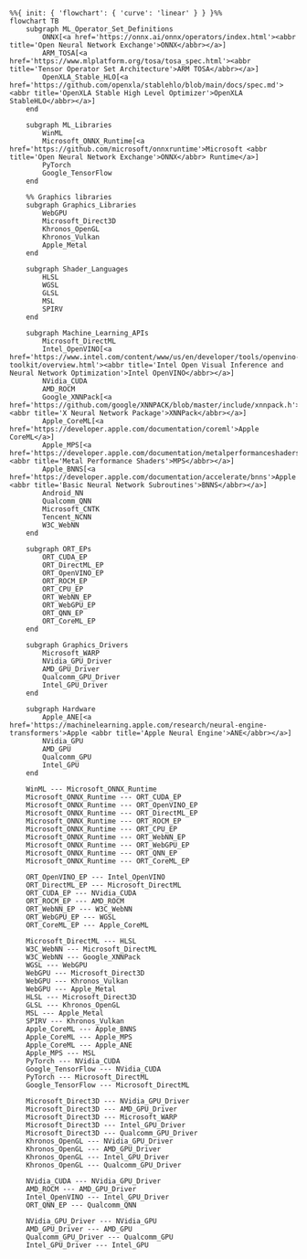 ```mermaid
%%{ init: { 'flowchart': { 'curve': 'linear' } } }%%
flowchart TB
    subgraph ML_Operator_Set_Definitions
        ONNX[<a href='https://onnx.ai/onnx/operators/index.html'><abbr title='Open Neural Network Exchange'>ONNX</abbr></a>]
        ARM_TOSA[<a href='https://www.mlplatform.org/tosa/tosa_spec.html'><abbr title='Tensor Operator Set Architecture'>ARM TOSA</abbr></a>]
        OpenXLA_Stable_HLO[<a href='https://github.com/openxla/stablehlo/blob/main/docs/spec.md'><abbr title='OpenXLA Stable High Level Optimizer'>OpenXLA StableHLO</abbr></a>]
    end

    subgraph ML_Libraries
        WinML
        Microsoft_ONNX_Runtime[<a href='https://github.com/microsoft/onnxruntime'>Microsoft <abbr title='Open Neural Network Exchange'>ONNX</abbr> Runtime</a>]
        PyTorch
        Google_TensorFlow
    end

    %% Graphics libraries
    subgraph Graphics_Libraries
        WebGPU
        Microsoft_Direct3D
        Khronos_OpenGL
        Khronos_Vulkan
        Apple_Metal
    end

    subgraph Shader_Languages
        HLSL
        WGSL
        GLSL
        MSL
        SPIRV
    end

    subgraph Machine_Learning_APIs
        Microsoft_DirectML
        Intel_OpenVINO[<a href='https://www.intel.com/content/www/us/en/developer/tools/openvino-toolkit/overview.html'><abbr title='Intel Open Visual Inference and Neural Network Optimization'>Intel OpenVINO</abbr></a>]
        NVidia_CUDA
        AMD_ROCM
        Google_XNNPack[<a href='https://github.com/google/XNNPACK/blob/master/include/xnnpack.h'>Google <abbr title='X Neural Network Package'>XNNPack</abbr></a>]
        Apple_CoreML[<a href='https://developer.apple.com/documentation/coreml'>Apple CoreML</a>]
        Apple_MPS[<a href='https://developer.apple.com/documentation/metalperformanceshadersgraph/mpsgraph'>Apple <abbr title='Metal Performance Shaders'>MPS</abbr></a>]
        Apple_BNNS[<a href='https://developer.apple.com/documentation/accelerate/bnns'>Apple <abbr title='Basic Neural Network Subroutines'>BNNS</abbr></a>]
        Android_NN
        Qualcomm_QNN
        Microsoft_CNTK
        Tencent_NCNN
        W3C_WebNN
    end

    subgraph ORT_EPs
        ORT_CUDA_EP
        ORT_DirectML_EP
        ORT_OpenVINO_EP
        ORT_ROCM_EP
        ORT_CPU_EP
        ORT_WebNN_EP
        ORT_WebGPU_EP
        ORT_QNN_EP
        ORT_CoreML_EP
    end

    subgraph Graphics_Drivers
        Microsoft_WARP
        NVidia_GPU_Driver
        AMD_GPU_Driver
        Qualcomm_GPU_Driver
        Intel_GPU_Driver
    end

    subgraph Hardware
        Apple_ANE[<a href='https://machinelearning.apple.com/research/neural-engine-transformers'>Apple <abbr title='Apple Neural Engine'>ANE</abbr></a>]
        NVidia_GPU
        AMD_GPU
        Qualcomm_GPU
        Intel_GPU
    end

    WinML --- Microsoft_ONNX_Runtime
    Microsoft_ONNX_Runtime --- ORT_CUDA_EP
    Microsoft_ONNX_Runtime --- ORT_OpenVINO_EP
    Microsoft_ONNX_Runtime --- ORT_DirectML_EP
    Microsoft_ONNX_Runtime --- ORT_ROCM_EP
    Microsoft_ONNX_Runtime --- ORT_CPU_EP
    Microsoft_ONNX_Runtime --- ORT_WebNN_EP
    Microsoft_ONNX_Runtime --- ORT_WebGPU_EP
    Microsoft_ONNX_Runtime --- ORT_QNN_EP
    Microsoft_ONNX_Runtime --- ORT_CoreML_EP

    ORT_OpenVINO_EP --- Intel_OpenVINO
    ORT_DirectML_EP --- Microsoft_DirectML
    ORT_CUDA_EP --- NVidia_CUDA
    ORT_ROCM_EP --- AMD_ROCM
    ORT_WebNN_EP --- W3C_WebNN
    ORT_WebGPU_EP --- WGSL
    ORT_CoreML_EP --- Apple_CoreML

    Microsoft_DirectML --- HLSL
    W3C_WebNN --- Microsoft_DirectML
    W3C_WebNN --- Google_XNNPack
    WGSL --- WebGPU
    WebGPU --- Microsoft_Direct3D
    WebGPU --- Khronos_Vulkan
    WebGPU --- Apple_Metal
    HLSL --- Microsoft_Direct3D
    GLSL --- Khronos_OpenGL
    MSL --- Apple_Metal
    SPIRV --- Khronos_Vulkan
    Apple_CoreML --- Apple_BNNS
    Apple_CoreML --- Apple_MPS
    Apple_CoreML --- Apple_ANE
    Apple_MPS --- MSL
    PyTorch --- NVidia_CUDA
    Google_TensorFlow --- NVidia_CUDA
    PyTorch --- Microsoft_DirectML
    Google_TensorFlow --- Microsoft_DirectML

    Microsoft_Direct3D --- NVidia_GPU_Driver
    Microsoft_Direct3D --- AMD_GPU_Driver
    Microsoft_Direct3D --- Microsoft_WARP
    Microsoft_Direct3D --- Intel_GPU_Driver
    Microsoft_Direct3D --- Qualcomm_GPU_Driver
    Khronos_OpenGL --- NVidia_GPU_Driver
    Khronos_OpenGL --- AMD_GPU_Driver
    Khronos_OpenGL --- Intel_GPU_Driver
    Khronos_OpenGL --- Qualcomm_GPU_Driver

    NVidia_CUDA --- NVidia_GPU_Driver
    AMD_ROCM --- AMD_GPU_Driver
    Intel_OpenVINO --- Intel_GPU_Driver
    ORT_QNN_EP --- Qualcomm_QNN

    NVidia_GPU_Driver --- NVidia_GPU
    AMD_GPU_Driver --- AMD_GPU
    Qualcomm_GPU_Driver --- Qualcomm_GPU
    Intel_GPU_Driver --- Intel_GPU
```

<!--
TODO: Figure out how to add links to Mermaid diagram.

- Apple Model Intermediate Language Model Intermediate Language
- Apple ANE extra link https://github.com/hollance/neural-engine
- Google TPU Tensor Processing Unit https://en.wikipedia.org/wiki/Tensor_Processing_Unit
- ONNX https://github.com/onnx/onnx/blob/main/docs/Operators.md#Sqrt

TODO: Integrate all/some of these into diagram...

- TVM
- Halide
- XLA
- MLIR
- PyTorch https://pytorch.org/docs/stable/generated/torch.sqrt.html
- TensorFlow https://www.tensorflow.org/api_docs/python/tf/math/sqrt
- ONNX Runtime https://onnxruntime.ai/
- DirectML https://learn.microsoft.com/en-us/windows/ai/directml/dml-intro https://learn.microsoft.com/en-us/windows/win32/api/directml/ns-directml-dml_element_wise_sqrt_operator_desc
- NVIDIA® CUDA® Deep Neural Network LIbrary (cuDNN) " is a GPU-accelerated library of primitives for deep neural networks. It provides highly tuned implementations of operations arising frequently - in DNN applications." https://docs.nvidia.com/deeplearning/cudnn/developer-guide/index.html
- AMD ROCM
- Intel plaidML "PlaidML is a portable tensor compiler." https://www.intel.com/content/www/us/en/artificial-intelligence/plaidml.html
- OpenCL
- LLVM IR
- CUDA
- AMD Vitis ORT EP https://github.com/Xilinx/Vitis-AI, https://onnxruntime.ai/docs/execution-providers/Vitis-AI-ExecutionProvider.html
- Vitis AI DPU Deep Learning Processor Unit
- https://mlir.llvm.org/docs/Dialects/Linalg/
- OpenHLO?
- IREE team? OpenXLA initiative.
- BLAS

- High level: ONNX, PT, TF
- Low level instructions: x86, HLSL, CUDA...
-->

<!--
Resources:
https://mermaid.js.org/syntax/flowchart.html
https://mermaid.live/edit
-->
